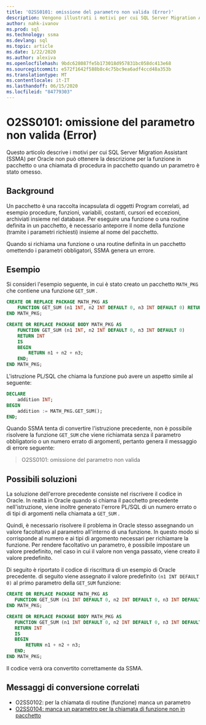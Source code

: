 ```yaml
---
title: 'O2SS0101: omissione del parametro non valida (Error)'
description: Vengono illustrati i motivi per cui SQL Server Migration Assistant (SSMA) per Oracle non è in grado di ottenere la descrizione per la funzione in pacchetto o una chiamata di procedura in pacchetto quando un parametro è stato omesso.
author: nahk-ivanov
ms.prod: sql
ms.technology: ssma
ms.devlang: sql
ms.topic: article
ms.date: 1/22/2020
ms.author: alexiva
ms.openlocfilehash: 9bdc628087fe5b173018d957831bc058dc413e68
ms.sourcegitcommit: e572f1642f588b8c4c75bc9ea6adf4ccd48a353b
ms.translationtype: MT
ms.contentlocale: it-IT
ms.lasthandoff: 06/15/2020
ms.locfileid: "84779303"
---
```

# <a name="o2ss0101-invalid-parameter-omitting-error"></a>O2SS0101: omissione del parametro non valida (Error)

Questo articolo descrive i motivi per cui SQL Server Migration Assistant (SSMA) per Oracle non può ottenere la descrizione per la funzione in pacchetto o una chiamata di procedura in pacchetto quando un parametro è stato omesso.

## <a name="background"></a>Background

Un pacchetto è una raccolta incapsulata di oggetti Program correlati, ad esempio procedure, funzioni, variabili, costanti, cursori ed eccezioni, archiviati insieme nel database. Per eseguire una funzione o una routine definita in un pacchetto, è necessario anteporre il nome della funzione (tramite i parametri richiesti) insieme al nome del pacchetto.

Quando si richiama una funzione o una routine definita in un pacchetto omettendo i parametri obbligatori, SSMA genera un errore.

## <a name="example"></a>Esempio

Si consideri l'esempio seguente, in cui è stato creato un pacchetto `MATH_PKG` che contiene una funzione `GET_SUM` .

```sql
CREATE OR REPLACE PACKAGE MATH_PKG AS
    FUNCTION GET_SUM (n1 INT, n2 INT DEFAULT 0, n3 INT DEFAULT 0) RETURN INT;
END MATH_PKG;

CREATE OR REPLACE PACKAGE BODY MATH_PKG AS
    FUNCTION GET_SUM (n1 INT, n2 INT DEFAULT 0, n3 INT DEFAULT 0)
    RETURN INT
    IS
    BEGIN
        RETURN n1 + n2 + n3;
    END;
END MATH_PKG;
```

L'istruzione PL/SQL che chiama la funzione può avere un aspetto simile al seguente:

```sql
DECLARE
    addition INT;
BEGIN
    addition := MATH_PKG.GET_SUM();
END;
```

Quando SSMA tenta di convertire l'istruzione precedente, non è possibile risolvere la funzione `GET_SUM` che viene richiamata senza il parametro obbligatorio o un numero errato di argomenti, pertanto genera il messaggio di errore seguente:

> O2SS0101: omissione del parametro non valida

## <a name="possible-remedies"></a>Possibili soluzioni

La soluzione dell'errore precedente consiste nel riscrivere il codice in Oracle. In realtà in Oracle quando si chiama il pacchetto precedente nell'istruzione, viene inoltre generato l'errore PL/SQL di un numero errato o di tipi di argomenti nella chiamata a `GET_SUM` .

Quindi, è necessario risolvere il problema in Oracle stesso assegnando un valore facoltativo al parametro all'interno di una funzione. In questo modo si corrisponde al numero e ai tipi di argomento necessari per richiamare la funzione. Per rendere facoltativo un parametro, è possibile impostare un valore predefinito, nel caso in cui il valore non venga passato, viene creato il valore predefinito.

Di seguito è riportato il codice di riscrittura di un esempio di Oracle precedente. di seguito viene assegnato il valore predefinito `(n1 INT DEFAULT 0)` al primo parametro della `GET_SUM` funzione:

```sql
CREATE OR REPLACE PACKAGE MATH_PKG AS
   FUNCTION GET_SUM (n1 INT DEFAULT 0, n2 INT DEFAULT 0, n3 INT DEFAULT 0) RETURN INT;
END MATH_PKG;

CREATE OR REPLACE PACKAGE BODY MATH_PKG AS
   FUNCTION GET_SUM (n1 INT DEFAULT 0, n2 INT DEFAULT 0, n3 INT DEFAULT 0)
   RETURN INT
   IS
   BEGIN
       RETURN n1 + n2 + n3;
   END;
END MATH_PKG;
```

Il codice verrà ora convertito correttamente da SSMA.

## <a name="related-conversion-messages"></a>Messaggi di conversione correlati

* O2SS0102: per la chiamata di routine (funzione) manca un parametro
* [O2SS0104: manca un parametro per la chiamata di funzione non in pacchetto](o2ss0104.md)
